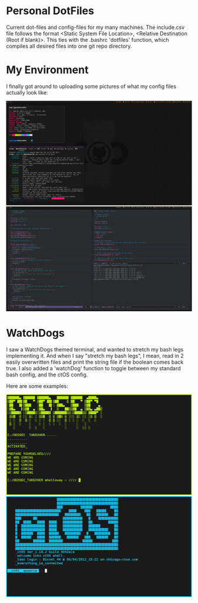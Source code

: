 # Personal DotFiles
Current dot-files and config-files for my many machines.
The include.csv file follows the format \<Static System File Location>, \<Relative Destination (Root if blank)>. This ties with the .bashrc 'dotfiles' function, which compiles all desired files into one git repo directory.

# My Environment

I finally got around to uploading some pictures of what my config files actually look like:

![Neofetch](https://github.com/WalkerGriggs/DotFiles/blob/master/assets/1.png)
![Emacs](https://github.com/WalkerGriggs/DotFiles/blob/master/assets/2.png)

# WatchDogs
I saw a WatchDogs themed terminal, and wanted to stretch my bash legs implementing it. And when I say "stretch my bash legs", I mean, read in 2 easily overwritten files and print the string file if the boolean comes back true. I also added a 'watchDog' function to toggle between my standard bash config, and the ctOS config.

Here are some examples:

![DedSecTerm](https://github.com/WalkerGriggs/DotFiles/blob/master/assets/dedsec.png)
![ctOSTerm](https://github.com/WalkerGriggs/DotFiles/blob/master/assets/ctOS.png)
